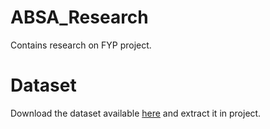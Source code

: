 # ABSA_Research
Contains research on FYP project.

Dataset
=============
Download the dataset available [here](https://drive.google.com/file/d/0B4eVVdMl2Fr0ektkNENaUmxaWlk/view?usp=sharing) and extract it in project.
